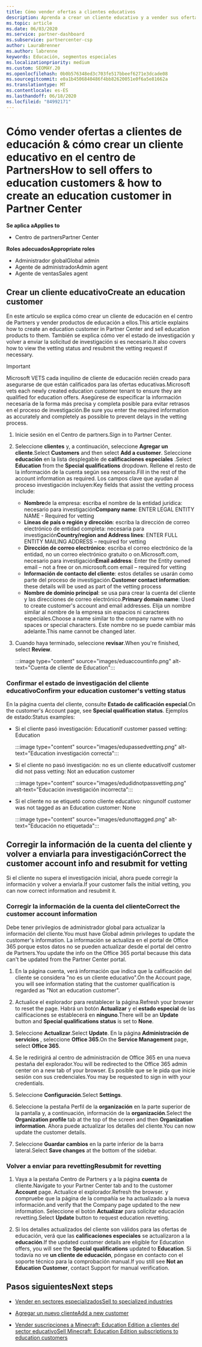 ```yaml
---
title: Cómo vender ofertas a clientes educativos
description: Aprenda a crear un cliente educativo y a vender sus ofertas en el centro de Partners.
ms.topic: article
ms.date: 06/03/2020
ms.service: partner-dashboard
ms.subservice: partnercenter-csp
author: LauraBrenner
ms.author: labrenne
keywords: Educación, segmentos especiales
ms.localizationpriority: medium
ms.custom: SEOMAY.20
ms.openlocfilehash: 0b0b576348ed3c703fe517bbeef6271e3dcade08
ms.sourcegitcommit: e0a1b4506840486f4bb82620051e0f6a5e81662a
ms.translationtype: MT
ms.contentlocale: es-ES
ms.lasthandoff: 06/18/2020
ms.locfileid: "84992171"
---
```

# <a name="how-to-sell-offers-to-education-customers--how-to-create-an-education-customer-in-partner-center"></a><span data-ttu-id="92e6a-104">Cómo vender ofertas a clientes de educación & cómo crear un cliente educativo en el centro de Partners</span><span class="sxs-lookup"><span data-stu-id="92e6a-104">How to sell offers to education customers & how to create an education customer in Partner Center</span></span>

<span data-ttu-id="92e6a-105">**Se aplica a**</span><span class="sxs-lookup"><span data-stu-id="92e6a-105">**Applies to**</span></span>

- <span data-ttu-id="92e6a-106">Centro de partners</span><span class="sxs-lookup"><span data-stu-id="92e6a-106">Partner Center</span></span>

<span data-ttu-id="92e6a-107">**Roles adecuados**</span><span class="sxs-lookup"><span data-stu-id="92e6a-107">**Appropriate roles**</span></span>

- <span data-ttu-id="92e6a-108">Administrador global</span><span class="sxs-lookup"><span data-stu-id="92e6a-108">Global admin</span></span>
- <span data-ttu-id="92e6a-109">Agente de administrador</span><span class="sxs-lookup"><span data-stu-id="92e6a-109">Admin agent</span></span>
- <span data-ttu-id="92e6a-110">Agente de ventas</span><span class="sxs-lookup"><span data-stu-id="92e6a-110">Sales agent</span></span>

## <a name="create-an-education-customer"></a><span data-ttu-id="92e6a-111">Crear un cliente educativo</span><span class="sxs-lookup"><span data-stu-id="92e6a-111">Create an education customer</span></span>

<span data-ttu-id="92e6a-112">En este artículo se explica cómo crear un cliente de educación en el centro de Partners y vender productos de educación a ellos.</span><span class="sxs-lookup"><span data-stu-id="92e6a-112">This article explains how to create an education customer in Partner Center and sell education products to them.</span></span> <span data-ttu-id="92e6a-113">También se explica cómo ver el estado de investigación y volver a enviar la solicitud de investigación si es necesario.</span><span class="sxs-lookup"><span data-stu-id="92e6a-113">It also covers how to view the vetting status and resubmit the vetting request if necessary.</span></span>

> [!IMPORTANT]
> <span data-ttu-id="92e6a-114">Microsoft VETS cada inquilino de cliente de educación recién creado para asegurarse de que están calificados para las ofertas educativas.</span><span class="sxs-lookup"><span data-stu-id="92e6a-114">Microsoft vets each newly created education customer tenant to ensure they are qualified for education offers.</span></span>  <span data-ttu-id="92e6a-115">Asegúrese de especificar la información necesaria de la forma más precisa y completa posible para evitar retrasos en el proceso de investigación.</span><span class="sxs-lookup"><span data-stu-id="92e6a-115">Be sure you enter the required information as accurately and completely as possible to prevent delays in the vetting process.</span></span>

1. <span data-ttu-id="92e6a-116">Inicie sesión en el Centro de partners.</span><span class="sxs-lookup"><span data-stu-id="92e6a-116">Sign in to Partner Center.</span></span>

2. <span data-ttu-id="92e6a-117">Seleccione **clientes** y, a continuación, seleccione **Agregar un cliente**.</span><span class="sxs-lookup"><span data-stu-id="92e6a-117">Select **Customers** and then select **Add a customer**.</span></span> <span data-ttu-id="92e6a-118">Seleccione **educación** en la lista desplegable de **calificaciones especiales** .</span><span class="sxs-lookup"><span data-stu-id="92e6a-118">Select **Education** from the **Special qualifications** dropdown.</span></span>  <span data-ttu-id="92e6a-119">Rellene el resto de la información de la cuenta según sea necesario.</span><span class="sxs-lookup"><span data-stu-id="92e6a-119">Fill in the rest of the account information as required.</span></span>  <span data-ttu-id="92e6a-120">Los campos clave que ayudan al proceso investigación incluyen:</span><span class="sxs-lookup"><span data-stu-id="92e6a-120">Key fields that assist the vetting process include:</span></span>

   - <span data-ttu-id="92e6a-121">**Nombre**de la empresa: escriba el nombre de la entidad jurídica: necesario para investigación</span><span class="sxs-lookup"><span data-stu-id="92e6a-121">**Company name**: ENTER LEGAL ENTITY NAME - Required for vetting</span></span>
   - <span data-ttu-id="92e6a-122">**Líneas de país o región y dirección**: escriba la dirección de correo electrónico de entidad completa: necesaria para investigación</span><span class="sxs-lookup"><span data-stu-id="92e6a-122">**Country/region and Address lines**: ENTER FULL ENTITY MAILING ADDRESS – required for vetting</span></span>
   - <span data-ttu-id="92e6a-123">**Dirección de correo electrónico**: escriba el correo electrónico de la entidad, no un correo electrónico gratuito o on.Microsoft.com, necesario para investigación</span><span class="sxs-lookup"><span data-stu-id="92e6a-123">**Email address**:  Enter the Entity owned email – not a free or on.microsoft.com email – required for vetting</span></span>
   - <span data-ttu-id="92e6a-124">**Información de contacto del cliente**: estos detalles se usarán como parte del proceso de investigación.</span><span class="sxs-lookup"><span data-stu-id="92e6a-124">**Customer contact information**: these details will be used as part of the vetting process</span></span>
   - <span data-ttu-id="92e6a-125">**Nombre de dominio principal**: se usa para crear la cuenta del cliente y las direcciones de correo electrónico.</span><span class="sxs-lookup"><span data-stu-id="92e6a-125">**Primary domain name**:  Used to create customer's account and email addresses.</span></span>  <span data-ttu-id="92e6a-126">Elija un nombre similar al nombre de la empresa sin espacios ni caracteres especiales.</span><span class="sxs-lookup"><span data-stu-id="92e6a-126">Choose a name similar to the company name with no spaces or special characters.</span></span>  <span data-ttu-id="92e6a-127">Este nombre no se puede cambiar más adelante.</span><span class="sxs-lookup"><span data-stu-id="92e6a-127">This name cannot be changed later.</span></span>

3. <span data-ttu-id="92e6a-128">Cuando haya terminado, seleccione **revisar**.</span><span class="sxs-lookup"><span data-stu-id="92e6a-128">When you're finished, select **Review**.</span></span>

   :::image type="content" source="images/eduaccountinfo.png" alt-text="Cuenta de cliente de Education":::

### <a name="confirm-your-education-customers-vetting-status"></a><span data-ttu-id="92e6a-130">Confirmar el estado de investigación del cliente educativo</span><span class="sxs-lookup"><span data-stu-id="92e6a-130">Confirm your education customer's vetting status</span></span>

<span data-ttu-id="92e6a-131">En la página cuenta del cliente, consulte **Estado de calificación especial**.</span><span class="sxs-lookup"><span data-stu-id="92e6a-131">On the customer's Account page, see **Special qualification status**.</span></span>
<span data-ttu-id="92e6a-132">Ejemplos de estado:</span><span class="sxs-lookup"><span data-stu-id="92e6a-132">Status examples:</span></span>

- <span data-ttu-id="92e6a-133">Si el cliente pasó investigación: Education</span><span class="sxs-lookup"><span data-stu-id="92e6a-133">If customer passed vetting:  Education</span></span>

   :::image type="content" source="images/edupassedvetting.png" alt-text="Education investigación correcta":::

- <span data-ttu-id="92e6a-135">Si el cliente no pasó investigación: no es un cliente educativo</span><span class="sxs-lookup"><span data-stu-id="92e6a-135">If customer did not pass vetting:  Not an education customer</span></span>

   :::image type="content" source="images/edudidnotpassvetting.png" alt-text="Educación investigación incorrecta":::

- <span data-ttu-id="92e6a-137">Si el cliente no se etiquetó como cliente educativo: ninguno</span><span class="sxs-lookup"><span data-stu-id="92e6a-137">If customer was not tagged as an Education customer:  None</span></span>

   :::image type="content" source="images/edunottagged.png" alt-text="Educación no etiquetada":::

## <a name="correct-the-customer-account-info-and-resubmit-for-vetting"></a><span data-ttu-id="92e6a-139">Corregir la información de la cuenta del cliente y volver a enviarla para investigación</span><span class="sxs-lookup"><span data-stu-id="92e6a-139">Correct the customer account info and resubmit for vetting</span></span>  

<span data-ttu-id="92e6a-140">Si el cliente no supera el investigación inicial, ahora puede corregir la información y volver a enviarla.</span><span class="sxs-lookup"><span data-stu-id="92e6a-140">If your customer fails the initial vetting, you can now correct information and resubmit it.</span></span>

### <a name="correct-the-customer-account-information"></a><span data-ttu-id="92e6a-141">Corregir la información de la cuenta del cliente</span><span class="sxs-lookup"><span data-stu-id="92e6a-141">Correct the customer account information</span></span>

<span data-ttu-id="92e6a-142">Debe tener privilegios de administrador global para actualizar la información del cliente.</span><span class="sxs-lookup"><span data-stu-id="92e6a-142">You must have Global admin privileges to update the customer's information.</span></span> <span data-ttu-id="92e6a-143">La información se actualiza en el portal de Office 365 porque estos datos no se pueden actualizar desde el portal del centro de Partners.</span><span class="sxs-lookup"><span data-stu-id="92e6a-143">You update the info on the Office 365 portal because this data can't be updated from the Partner Center portal.</span></span>

1. <span data-ttu-id="92e6a-144">En la página cuenta, verá información que indica que la calificación del cliente se considera "no es un cliente educativo".</span><span class="sxs-lookup"><span data-stu-id="92e6a-144">On the Account page, you will see information stating that the customer qualification is regarded as "Not an education customer".</span></span>

2. <span data-ttu-id="92e6a-145">Actualice el explorador para restablecer la página.</span><span class="sxs-lookup"><span data-stu-id="92e6a-145">Refresh your browser to reset the page.</span></span> <span data-ttu-id="92e6a-146">Habrá un botón **Actualizar** y el **estado especial** de las calificaciones se establecerá en **ninguno**.</span><span class="sxs-lookup"><span data-stu-id="92e6a-146">There will be an **Update** button and **Special qualifications status** is set to **None**.</span></span>

3. <span data-ttu-id="92e6a-147">Seleccione **Actualizar**.</span><span class="sxs-lookup"><span data-stu-id="92e6a-147">Select **Update**.</span></span> <span data-ttu-id="92e6a-148">En la página **Administración de servicios** , seleccione **Office 365**.</span><span class="sxs-lookup"><span data-stu-id="92e6a-148">On the **Service Management** page, select **Office 365**.</span></span>

4. <span data-ttu-id="92e6a-149">Se le redirigirá al centro de administración de Office 365 en una nueva pestaña del explorador.</span><span class="sxs-lookup"><span data-stu-id="92e6a-149">You will be redirected to the Office 365 admin center on a new tab of your browser.</span></span> <span data-ttu-id="92e6a-150">Es posible que se le pida que inicie sesión con sus credenciales.</span><span class="sxs-lookup"><span data-stu-id="92e6a-150">You may be requested to sign in with your credentials.</span></span>

5. <span data-ttu-id="92e6a-151">Seleccione **Configuración**.</span><span class="sxs-lookup"><span data-stu-id="92e6a-151">Select **Settings**.</span></span>

6. <span data-ttu-id="92e6a-152">Seleccione la pestaña Perfil de la **organización** en la parte superior de la pantalla y, a continuación, información de la **organización**.</span><span class="sxs-lookup"><span data-stu-id="92e6a-152">Select the **Organization profile** tab at the top of the screen and then **Organization information**.</span></span> <span data-ttu-id="92e6a-153">Ahora puede actualizar los detalles del cliente.</span><span class="sxs-lookup"><span data-stu-id="92e6a-153">You can now update the customer details.</span></span>

7. <span data-ttu-id="92e6a-154">Seleccione **Guardar cambios** en la parte inferior de la barra lateral.</span><span class="sxs-lookup"><span data-stu-id="92e6a-154">Select **Save changes** at the bottom of the sidebar.</span></span>  

### <a name="resubmit-for-revetting"></a><span data-ttu-id="92e6a-155">Volver a enviar para revetting</span><span class="sxs-lookup"><span data-stu-id="92e6a-155">Resubmit for revetting</span></span>

1. <span data-ttu-id="92e6a-156">Vaya a la pestaña Centro de Partners y a la página **cuenta** de cliente.</span><span class="sxs-lookup"><span data-stu-id="92e6a-156">Navigate to your Partner Center tab and to the customer **Account** page.</span></span> <span data-ttu-id="92e6a-157">Actualice el explorador.</span><span class="sxs-lookup"><span data-stu-id="92e6a-157">Refresh the browser.</span></span> <span data-ttu-id="92e6a-158">y compruebe que la página de la compañía se ha actualizado a la nueva información.</span><span class="sxs-lookup"><span data-stu-id="92e6a-158">and verify that the Company page updated to the new information.</span></span> <span data-ttu-id="92e6a-159">Seleccione el botón **Actualizar** para solicitar educación revetting.</span><span class="sxs-lookup"><span data-stu-id="92e6a-159">Select **Update** button to request education revetting.</span></span>

2. <span data-ttu-id="92e6a-160">Si los detalles actualizados del cliente son válidos para las ofertas de educación, verá que las **calificaciones especiales** se actualizaron a la **educación**.</span><span class="sxs-lookup"><span data-stu-id="92e6a-160">If the updated customer details are eligible for Education offers, you will see the **Special qualifications** updated to **Education**.</span></span> <span data-ttu-id="92e6a-161">Si todavía no ve **un cliente de educación**, póngase en contacto con el soporte técnico para la comprobación manual.</span><span class="sxs-lookup"><span data-stu-id="92e6a-161">If you still see **Not an Education Customer**, contact Support for manual verification.</span></span>

## <a name="next-steps"></a><span data-ttu-id="92e6a-162">Pasos siguientes</span><span class="sxs-lookup"><span data-stu-id="92e6a-162">Next steps</span></span>

- [<span data-ttu-id="92e6a-163">Vender en sectores especializados</span><span class="sxs-lookup"><span data-stu-id="92e6a-163">Sell to specialized industries</span></span>](get-special-pricing-for-offers.md)

- [<span data-ttu-id="92e6a-164">Agregar un nuevo cliente</span><span class="sxs-lookup"><span data-stu-id="92e6a-164">Add a new customer</span></span>](add-a-new-customer.md)

- [<span data-ttu-id="92e6a-165">Vender suscripciones a Minecraft: Education Edition a clientes del sector educativo</span><span class="sxs-lookup"><span data-stu-id="92e6a-165">Sell Minecraft: Education Edition subscriptions to education customers</span></span>](minecraft-subscriptions.md)
